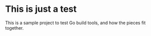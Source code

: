 # This is just a test

This is a sample project to test Go build tools, and how the pieces fit together.
